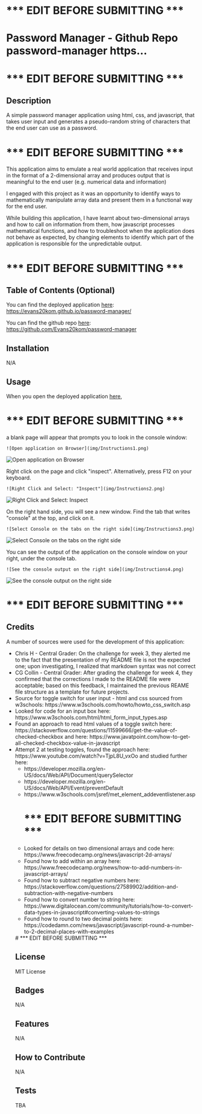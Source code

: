 # *** EDIT BEFORE SUBMITTING ***
# Password Manager - Github Repo password-manager https...
# *** EDIT BEFORE SUBMITTING ***

## Description

A simple password manager application using html, css, and javascript, that takes user input and generates a pseudo-random string of characters that the end user can use as a password.

# *** EDIT BEFORE SUBMITTING ***
This application aims to emulate a real world application that receives input in the format of a 2-dimensional array and produces output that is meaningful to the end user (e.g. numerical data and information)

I engaged with this project as it was an opportunity to identify ways to mathematically manipulate array data and present them in a functional way for the end user.

While building this application, I have learnt about two-dimensional arrays and how to call on information from them, how javascript processes mathematical functions, and how to troubleshoot when the application does not behave as expected, by changing elements to identify which part of the application is responsible for the unpredictable output.

# *** EDIT BEFORE SUBMITTING ***

## Table of Contents (Optional)

You can find the deployed application [here](https://evans20kom.github.io/password-manager/): https://evans20kom.github.io/password-manager/

You can find the github repo [here](https://github.com/Evans20kom/password-manager): https://github.com/Evans20kom/password-manager


## Installation

N/A

## Usage



When you open the deployed application [here](https://evans20kom.github.io/password-manager/), 


# *** EDIT BEFORE SUBMITTING ***

a blank page will appear that prompts you to look in the console window:
    

    ![Open application on Browser](img/Instructions1.png)

<img src="img/Instructions1.png" alt="Open application on Browser">


Right click on the page and click "inspect". Alternatively, press F12 on your keyboard.
    
    ![Right Click and Select: "Inspect"](img/Instructions2.png)

<img src="img/Instructions2.png" alt="Right Click and Select: Inspect">
    
On the right hand side, you will see a new window. Find the tab that writes "console" at the top, and click on it.
    
    ![Select Console on the tabs on the right side](img/Instructions3.png)

<img src="img/Instructions3.png" alt="Select Console on the tabs on the right side">

    
You can see the output of the application on the console window on your right, under the console tab.
    
    ![See the console output on the right side](img/Instructions4.png)

<img src="img/Instructions4.png" alt="See the console output on the right side">

# *** EDIT BEFORE SUBMITTING ***

## Credits

A number of sources were used for the development of this application:


<ul>
<li>Chris H - Central Grader: On the challenge for week 3, they alerted me to the fact that the presentation of my README file is not the expected one; upon investigating, I realized that markdown syntax was not correct</li>
<li>CG Collin - Central Grader: After grading the challenge for week 4, they confirmed that the corrections I made to the README file were acceptable; based on this feedback, I maintained the previous REAME file structure as a template for future projects.</li>
<li>Source for toggle switch for user input - html and css sourced from w3schools:
https://www.w3schools.com/howto/howto_css_switch.asp</li>
<li>Looked for code for an input box here:
https://www.w3schools.com/html/html_form_input_types.asp</li>
<li>Found an approach to read html values of a toggle switch here:
https://stackoverflow.com/questions/11599666/get-the-value-of-checked-checkbox and here: https://www.javatpoint.com/how-to-get-all-checked-checkbox-value-in-javascript</li>
<li>Attempt 2 at testing toggles, found the approach here:
https://www.youtube.com/watch?v=TjpL8U_vxOo and studied further here:<br> <ul><li>https://developer.mozilla.org/en-US/docs/Web/API/Document/querySelector</li><li>https://developer.mozilla.org/en-US/docs/Web/API/Event/preventDefault</li><li>https://www.w3schools.com/jsref/met_element_addeventlistener.asp</li>
</li>


# *** EDIT BEFORE SUBMITTING ***



<li>Looked for details on two dimensional arrays and code here:
https://www.freecodecamp.org/news/javascript-2d-arrays/</li>

<li>Found how to add within an array here:
https://www.freecodecamp.org/news/how-to-add-numbers-in-javascript-arrays/</li>

<li>Found how to subtract negative numbers here:
https://stackoverflow.com/questions/27589902/addition-and-subtraction-with-negative-numbers</li>

<li>Found how to convert number to string here:
https://www.digitalocean.com/community/tutorials/how-to-convert-data-types-in-javascript#converting-values-to-strings</li>

<li>Found how to round to two decimal points here:
https://codedamn.com/news/javascript/javascript-round-a-number-to-2-decimal-places-with-examples</li>

</ul>
# *** EDIT BEFORE SUBMITTING ***

## License

MIT License

## Badges

N/A

## Features

N/A

## How to Contribute

N/A

## Tests

TBA
